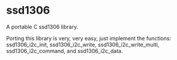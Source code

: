 # ssd1306
A portable C ssd1306 library.

Porting this library is very, very easy, just implement the functions: ssd1306_i2c_init, ssd1306_i2c_write, ssd1306_i2c_write_multi, ssd1306_i2c_command, and ssd1306_i2c_data.
